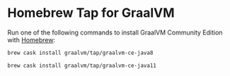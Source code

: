 # Homebrew Tap for GraalVM

Run one of the following commands to install GraalVM Community Edition with [Homebrew]:

```bash
brew cask install graalvm/tap/graalvm-ce-java8

brew cask install graalvm/tap/graalvm-ce-java11
```

[Homebrew]: https://brew.sh/

